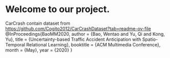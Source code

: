 # Welcome to our project.
CarCrash contain dataset from https://github.com/Cogito2012/CarCrashDataset?tab=readme-ov-file 
@InProceedings{BaoMM2020,
    author = {Bao, Wentao and Yu, Qi and Kong, Yu},
    title  = {Uncertainty-based Traffic Accident Anticipation with Spatio-Temporal Relational Learning},
    booktitle = {ACM Multimedia Conference},
    month  = {May},
    year   = {2020}
}